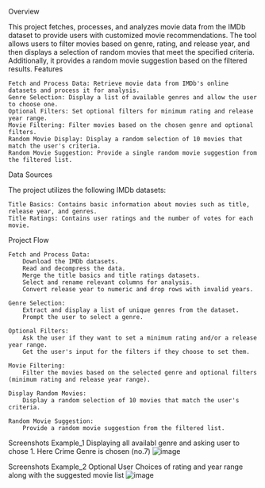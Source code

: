 Overview

This project fetches, processes, and analyzes movie data from the IMDb dataset to provide users with customized movie recommendations. The tool allows users to filter movies based on genre, rating, and release year, and then displays a selection of random movies that meet the specified criteria. Additionally, it provides a random movie suggestion based on the filtered results.
Features

    Fetch and Process Data: Retrieve movie data from IMDb's online datasets and process it for analysis.
    Genre Selection: Display a list of available genres and allow the user to choose one.
    Optional Filters: Set optional filters for minimum rating and release year range.
    Movie Filtering: Filter movies based on the chosen genre and optional filters.
    Random Movie Display: Display a random selection of 10 movies that match the user's criteria.
    Random Movie Suggestion: Provide a single random movie suggestion from the filtered list.

Data Sources

The project utilizes the following IMDb datasets:

    Title Basics: Contains basic information about movies such as title, release year, and genres.
    Title Ratings: Contains user ratings and the number of votes for each movie.

Project Flow

    Fetch and Process Data:
        Download the IMDb datasets.
        Read and decompress the data.
        Merge the title basics and title ratings datasets.
        Select and rename relevant columns for analysis.
        Convert release year to numeric and drop rows with invalid years.

    Genre Selection:
        Extract and display a list of unique genres from the dataset.
        Prompt the user to select a genre.

    Optional Filters:
        Ask the user if they want to set a minimum rating and/or a release year range.
        Get the user's input for the filters if they choose to set them.

    Movie Filtering:
        Filter the movies based on the selected genre and optional filters (minimum rating and release year range).

    Display Random Movies:
        Display a random selection of 10 movies that match the user's criteria.

    Random Movie Suggestion:
        Provide a random movie suggestion from the filtered list.


Screenshots Example_1 Displaying all availabl genre and asking user to chose 1. Here Crime Genre is chosen (no.7)
![image](https://github.com/user-attachments/assets/6ac38d90-ae3d-4e8b-9e49-5ad45ce73c60)

Screenshots Example_2 Optional User Choices of rating and year range along with the suggested movie list
![image](https://github.com/user-attachments/assets/5c8dd562-ca13-40a5-845d-1638927b744e)

